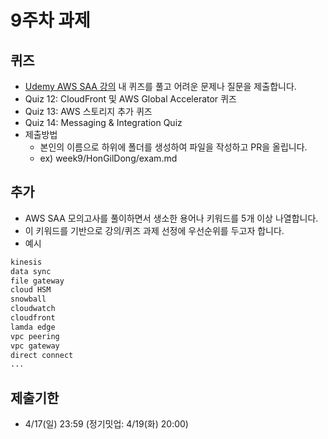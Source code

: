 # 9주차 과제
## 퀴즈
- [Udemy AWS SAA 강의](https://www.udemy.com/course/best-aws-certified-solutions-architect-associate/) 내 퀴즈를 풀고 어려운 문제나 질문을 제출합니다.
- Quiz 12: CloudFront 및 AWS Global Accelerator 퀴즈
- Quiz 13: AWS 스토리지 추가 퀴즈
- Quiz 14: Messaging & Integration Quiz
- 제출방법
  - 본인의 이름으로 하위에 폴더를 생성하여 파일을 작성하고 PR을 올립니다.
  - ex) week9/HonGilDong/exam.md

## 추가
- AWS SAA 모의고사를 풀이하면서 생소한 용어나 키워드를 5개 이상 나열합니다.
- 이 키워드를 기반으로 강의/퀴즈 과제 선정에 우선순위를 두고자 합니다.
- 예시
```markdown
kinesis 
data sync
file gateway
cloud HSM
snowball
cloudwatch
cloudfront
lamda edge
vpc peering
vpc gateway
direct connect
...
```

##  제출기한
- 4/17(일) 23:59 (정기밋업: 4/19(화) 20:00)